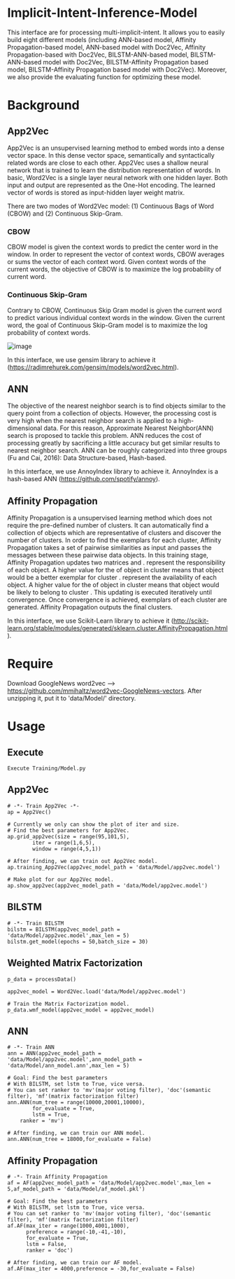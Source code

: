# Implicit-Intent-Inference-Model
This interface are for processing multi-implicit-intent. It allows you to easily build eight different models (including ANN-based model, Affinity Propagation-based model, ANN-based model with Doc2Vec, Affinity Propagation-based with Doc2Vec, BILSTM-ANN-based model, BILSTM-ANN-based model with Doc2Vec, BILSTM-Affinity Propagation based model, BILSTM-Affinity Propagation based model with Doc2Vec). Moreover, we also provide the evaluating function for optimizing these model.

# Background
## App2Vec
App2Vec is an unsupervised learning method to embed words into a dense vector space. In this dense vector space, semantically and syntactically related words are close to each other. App2Vec uses a shallow neural network that is trained to learn the distribution representation of words. In basic, Word2Vec is a single layer neural network with one hidden layer. Both input and output are represented as the One-Hot encoding. The learned vector of words is stored as input-hidden layer weight matrix.

There are two modes of Word2Vec model: (1) Continuous Bags of Word (CBOW) and (2) Continuous Skip-Gram.
### CBOW
CBOW model is given the context words to predict the center word in the window. In order to represent the vector of context words, CBOW averages or sums the vector of each context word. Given context words of the current words, the objective of CBOW is to maximize the log probability of current word.

### Continuous Skip-Gram
Contrary to CBOW, Continuous Skip Gram model is given the current word to predict various individual context words in the window. Given the current word, the goal of Continuous Skip-Gram model is to maximize the log probability of context words.

![image](image/skip-gram.png)

In this interface, we use gensim library to achieve it (https://radimrehurek.com/gensim/models/word2vec.html).

## ANN
The objective of the nearest neighbor search is to find objects similar to the query point from a collection of objects. However, the processing cost is very high when the nearest neighbor search is applied to a high-dimensional data. For this reason, Approximate Nearest Neighbor(ANN) search is proposed to tackle this problem. ANN reduces the cost of processing greatly by sacrificing a little accuracy but get similar results to nearest neighbor search. ANN can be roughly categorized into three groups (Fu and Cai, 2016): Data Structure-based, Hash-based.

In this interface, we use AnnoyIndex library to achieve it. AnnoyIndex is a hash-based ANN (https://github.com/spotify/annoy).

## Affinity Propagation
Affinity Propagation is a unsupervised learning method which does not require the pre-defined number of clusters. It can automatically find a collection of objects which are representative of clusters and discover the number of clusters. In order to find the exemplars for each cluster, Affinity Propagation takes a set of pairwise similarities as input and passes the messages between these pairwise data objects. In this training stage, Affinity Propagation updates two matrices  and .  represent the responsibility of each object. A higher value for the  of object in cluster  means that object would be a better exemplar for cluster .  represent the availability of each object. A higher value for the  of object in cluster  means that object would be likely to belong to cluster . This updating is executed iteratively until convergence. Once convergence is achieved, exemplars of each cluster are generated. Affinity Propagation outputs the final clusters.

In this interface, we use  Scikit-Learn library to achieve it (http://scikit-learn.org/stable/modules/generated/sklearn.cluster.AffinityPropagation.html).

# Require
Download GoogleNews word2vec --> https://github.com/mmihaltz/word2vec-GoogleNews-vectors.
After unzipping it, put it to 'data/Model/' directory.

# Usage
## Execute
```
Execute Training/Model.py
```

## App2Vec
```
# -*- Train App2Vec -*-
ap = App2Vec()

# Currently we only can show the plot of iter and size.
# Find the best parameters for App2Vec.
ap.grid_app2vec(size = range(95,101,5),
		iter = range(1,6,5),
		window = range(4,5,1))

# After finding, we can train out App2Vec model.
ap.training_App2Vec(app2vec_model_path = 'data/Model/app2vec.model')

# Make plot for our App2Vec model.
ap.show_app2vec(app2vec_model_path = 'data/Model/app2vec.model')
```

## BILSTM
``` 
# -*- Train BILSTM
bilstm = BILSTM(app2vec_model_path = 'data/Model/app2vec.model',max_len = 5)
bilstm.get_model(epochs = 50,batch_size = 30)
```

## Weighted Matrix Factorization
```
p_data = processData()

app2vec_model = Word2Vec.load('data/Model/app2vec.model')

# Train the Matrix Factorization model.
p_data.wmf_model(app2vec_model = app2vec_model)
```

## ANN
```
# -*- Train ANN
ann = ANN(app2vec_model_path = 'data/Model/app2vec.model',ann_model_path = 'data/Model/ann_model.ann',max_len = 5)

# Goal: Find the best parameters
# With BILSTM, set lstm to True, vice versa.
# You can set ranker to 'mv'(major voting filter), 'doc'(semantic filter), 'mf'(matrix factorization filter)
ann.ANN(num_tree = range(10000,20001,10000),
        for_evaluate = True,
        lstm = True,
	ranker = 'mv')

# After finding, we can train our ANN model.
ann.ANN(num_tree = 18000,for_evaluate = False)
```
## Affinity Propagation
``` 
# -*- Train Affinity Propagation
af = AF(app2vec_model_path = 'data/Model/app2vec.model',max_len = 5,af_model_path = 'data/Model/af_model.pkl')

# Goal: Find the best parameters
# With BILSTM, set lstm to True, vice versa.
# You can set ranker to 'mv'(major voting filter), 'doc'(semantic filter), 'mf'(matrix factorization filter)
af.AF(max_iter = range(1000,4001,1000),
      preference = range(-10,-41,-10), 
      for_evaluate = True,
      lstm = False, 
      ranker = 'doc')
 
# After finding, we can train our AF model.
af.AF(max_iter = 4000,preference = -30,for_evaluate = False)
```

